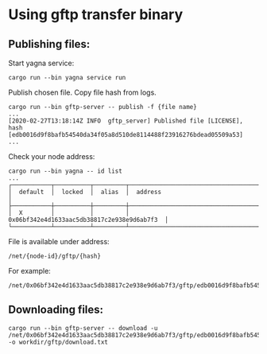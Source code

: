 # Using gftp transfer binary

## Publishing files:

Start yagna service:
```
cargo run --bin yagna service run
```

Publish chosen file. Copy file hash from logs.
```
cargo run --bin gftp-server -- publish -f {file name}
...
[2020-02-27T13:18:14Z INFO  gftp_server] Published file [LICENSE], hash [edb0016d9f8bafb54540da34f05a8d510de8114488f23916276bdead05509a53]
...
```

Check your node address:
```
cargo run --bin yagna -- id list
...
┌───────────┬──────────┬─────────┬──────────────────────────────────────────────┐
│  default  │  locked  │  alias  │  address                                     │
├───────────┼──────────┼─────────┼──────────────────────────────────────────────┤
│  X        │          │         │  0x06bf342e4d1633aac5db38817c2e938e9d6ab7f3  │
└───────────┴──────────┴─────────┴──────────────────────────────────────────────┘
```

File is available under address:
```
/net/{node-id}/gftp/{hash}
```
For example:
```
/net/0x06bf342e4d1633aac5db38817c2e938e9d6ab7f3/gftp/edb0016d9f8bafb54540da34f05a8d510de8114488f23916276bdead05509a53
```

## Downloading files:

```
cargo run --bin gftp-server -- download -u /net/0x06bf342e4d1633aac5db38817c2e938e9d6ab7f3/gftp/edb0016d9f8bafb54540da34f05a8d510de8114488f23916276bdead05509a53 -o workdir/gftp/download.txt
```